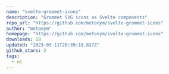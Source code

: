 ```yaml
---
name: "svelte-grommet-icons"
description: "Grommet SVG icons as Svelte components"
repo_url: "https://github.com/metonym/svelte-grommet-icons"
author: "metonym"
homepage: "https://github.com/metonym/svelte-grommet-icons"
downloads: 18
updated: "2023-03-11T20:39:10.827Z"
github_stars: 2
tags: 
  - ui
---
```

